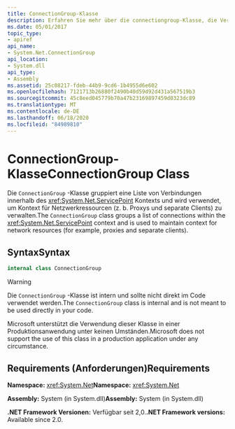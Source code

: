```yaml
---
title: ConnectionGroup-Klasse
description: Erfahren Sie mehr über die connectiongroup-Klasse, die Verbindungen im Service Point-Kontext gruppiert und verwendet wird, um den Kontext für Netzwerkressourcen in .net zu verwalten.
ms.date: 05/01/2017
topic_type:
- apiref
api_name:
- System.Net.ConnectionGroup
api_location:
- System.dll
api_type:
- Assembly
ms.assetid: 25c08217-fdeb-44b9-9cd6-1b4955d6e602
ms.openlocfilehash: 7121713b26880f2490b40d59d92d431a567519b3
ms.sourcegitcommit: 45c8eed045779b70a47b23169897459d0323dc89
ms.translationtype: MT
ms.contentlocale: de-DE
ms.lasthandoff: 06/18/2020
ms.locfileid: "84989810"
---
```

# <a name="connectiongroup-class"></a><span data-ttu-id="235b9-103">ConnectionGroup-Klasse</span><span class="sxs-lookup"><span data-stu-id="235b9-103">ConnectionGroup Class</span></span>

<span data-ttu-id="235b9-104">Die `ConnectionGroup` -Klasse gruppiert eine Liste von Verbindungen innerhalb des <xref:System.Net.ServicePoint> Kontexts und wird verwendet, um Kontext für Netzwerkressourcen (z. b. Proxys und separate Clients) zu verwalten.</span><span class="sxs-lookup"><span data-stu-id="235b9-104">The `ConnectionGroup` class groups a list of connections within the <xref:System.Net.ServicePoint> context and is used to maintain context for network resources (for example, proxies and separate clients).</span></span>

## <a name="syntax"></a><span data-ttu-id="235b9-105">Syntax</span><span class="sxs-lookup"><span data-stu-id="235b9-105">Syntax</span></span>
  
```csharp  
internal class ConnectionGroup
```

> [!WARNING]
> <span data-ttu-id="235b9-106">Die `ConnectionGroup` -Klasse ist intern und sollte nicht direkt im Code verwendet werden.</span><span class="sxs-lookup"><span data-stu-id="235b9-106">The `ConnectionGroup` class is internal and is not meant to be used directly in your code.</span></span>
>
> <span data-ttu-id="235b9-107">Microsoft unterstützt die Verwendung dieser Klasse in einer Produktionsanwendung unter keinen Umständen.</span><span class="sxs-lookup"><span data-stu-id="235b9-107">Microsoft does not support the use of this class in a production application under any circumstance.</span></span>

## <a name="requirements"></a><span data-ttu-id="235b9-108">Requirements (Anforderungen)</span><span class="sxs-lookup"><span data-stu-id="235b9-108">Requirements</span></span>

<span data-ttu-id="235b9-109">**Namespace:** <xref:System.Net></span><span class="sxs-lookup"><span data-stu-id="235b9-109">**Namespace:** <xref:System.Net></span></span>

<span data-ttu-id="235b9-110">**Assembly:** System (in System.dll)</span><span class="sxs-lookup"><span data-stu-id="235b9-110">**Assembly:** System (in System.dll)</span></span>

<span data-ttu-id="235b9-111">**.NET Framework Versionen:** Verfügbar seit 2,0.</span><span class="sxs-lookup"><span data-stu-id="235b9-111">**.NET Framework versions:** Available since 2.0.</span></span>
